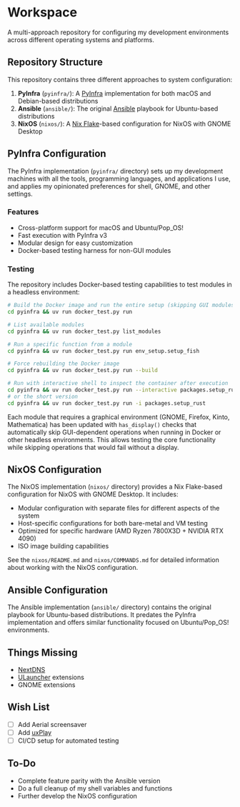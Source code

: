 # Workspace

A multi-approach repository for configuring my development environments across different operating systems and platforms.

## Repository Structure

This repository contains three different approaches to system configuration:

1. **PyInfra** (`pyinfra/`): A [PyInfra](https://pyinfra.com/) implementation for both macOS and Debian-based distributions
2. **Ansible** (`ansible/`): The original [Ansible](https://github.com/ansible/ansible) playbook for Ubuntu-based distributions
3. **NixOS** (`nixos/`): A [Nix Flake](https://nixos.wiki/wiki/Flakes)-based configuration for NixOS with GNOME Desktop

## PyInfra Configuration

The PyInfra implementation (`pyinfra/` directory) sets up my development machines with all the tools, programming languages, and applications I use, and applies my opinionated preferences for shell, GNOME, and other settings.

### Features

- Cross-platform support for macOS and Ubuntu/Pop_OS!
- Fast execution with PyInfra v3
- Modular design for easy customization
- Docker-based testing harness for non-GUI modules

### Testing

The repository includes Docker-based testing capabilities to test modules in a headless environment:

```bash
# Build the Docker image and run the entire setup (skipping GUI modules)
cd pyinfra && uv run docker_test.py run

# List available modules
cd pyinfra && uv run docker_test.py list_modules

# Run a specific function from a module
cd pyinfra && uv run docker_test.py run env_setup.setup_fish

# Force rebuilding the Docker image
cd pyinfra && uv run docker_test.py run --build

# Run with interactive shell to inspect the container after execution
cd pyinfra && uv run docker_test.py run --interactive packages.setup_rust
# or the short version
cd pyinfra && uv run docker_test.py run -i packages.setup_rust
```

Each module that requires a graphical environment (GNOME, Firefox, Kinto, Mathematica) has been updated with `has_display()` checks that automatically skip GUI-dependent operations when running in Docker or other headless environments. This allows testing the core functionality while skipping operations that would fail without a display.

## NixOS Configuration

The NixOS implementation (`nixos/` directory) provides a Nix Flake-based configuration for NixOS with GNOME Desktop. It includes:

- Modular configuration with separate files for different aspects of the system
- Host-specific configurations for both bare-metal and VM testing
- Optimized for specific hardware (AMD Ryzen 7800X3D + NVIDIA RTX 4090)
- ISO image building capabilities

See the `nixos/README.md` and `nixos/COMMANDS.md` for detailed information about working with the NixOS configuration.

## Ansible Configuration

The Ansible implementation (`ansible/` directory) contains the original playbook for Ubuntu-based distributions. It predates the PyInfra implementation and offers similar functionality focused on Ubuntu/Pop_OS! environments.

## Things Missing

- [NextDNS](https://nextdns.io/)
- [ULauncher](https://ulauncher.io/) extensions
- GNOME extensions

## Wish List

- [ ] Add Aerial screensaver
- [ ] Add [uxPlay](https://github.com/FDH2/UxPlay)
- [ ] CI/CD setup for automated testing

## To-Do

- Complete feature parity with the Ansible version
- Do a full cleanup of my shell variables and functions
- Further develop the NixOS configuration